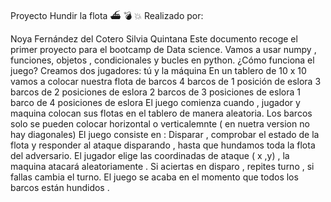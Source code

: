 Proyecto Hundir la flota ⛴️ 💣 💥
Realizado por:

Noya Fernández del Cotero
Silvia Quintana
Este documento recoge el primer proyecto para el bootcamp de Data science.
Vamos a usar numpy , funciones, objetos , condicionales y bucles en python.
¿Cómo funciona el juego?
Creamos dos jugadores: tú y la máquina
En un tablero de 10 x 10 vamos a colocar nuestra flota de barcos
4 barcos de 1 posición de eslora
3 barcos de 2 posiciones de eslora
2 barcos de 3 posiciones de eslora
1 barco de 4 posiciones de eslora
El juego comienza cuando , jugador y maquina colocan sus flotas en el tablero de manera aleatoria.
Los barcos solo se pueden colocar horizontal o verticalemnte ( en nuetra version no hay diagonales)
El juego consiste en : Disparar , comprobar el estado de la flota y responder al ataque disparando , hasta que hundamos toda la flota del adversario.
El jugador elige las coordinadas de ataque ( x ,y) , la maquina atacará aleatoriamente .
Si aciertas en disparo , repites turno , si fallas cambia el turno.
El juego se acaba en el momento que todos los barcos están hundidos .